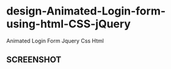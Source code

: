 # design-Animated-Login-form-using-html-CSS-jQuery
Animated Login Form Jquery Css Html

## SCREENSHOT

